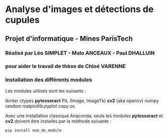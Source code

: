 # Analyse d'images et détections de cupules
## Projet d'informatique - Mines ParisTech
### Réalisé par Léo SIMPLET - Malo ANCEAUX - Paul DHALLUIN
### pour aider le travail de thèse de Chloé VARENNE

### Installation des différents modules
Les modules utilisés sont les suivants :

tkinter
ctypes
**pytesseract**
PIL (Image, ImageTk)
**cv2** (aka opencv)
numpy
random
matplotlib.pyplot
copy
os

Avec une installation classique Anaconda, seuls les modules **pytesseract** et **cv2** doivent être installés par la méthode suivante :
```python
pip install nom_de_module
```
